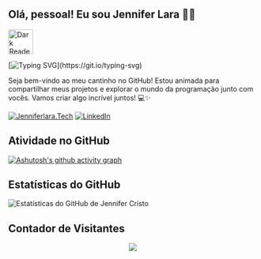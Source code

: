 
## Olá, pessoal! Eu sou Jennifer Lara 👋🏽

 <img src="https://simpleicons.org/icons/darkreader.svg" alt="Dark Reader Logo" width="50"> 

[![Typing SVG](https://readme-typing-svg.herokuapp.com?color=2E2E2E&vCenter=true&lines=Ol%C3%A1%2C+Mundo!;Bem-vindo+ao+meu+perfil+do+GitHub!)](https://git.io/typing-svg)

Seja bem-vindo ao meu cantinho no GitHub! Estou animada para compartilhar meus projetos e explorar o mundo da programação junto com vocês. Vamos criar algo incrível juntos! 💻✨

[![Jenniferlara.Tech](https://img.shields.io/badge/Portfolio-Jenniferlara.Tech-blue?style=for-the-badge&logo=visual-studio-code)](https://jennif8r.github.io/MySite/)
[![LinkedIn](https://img.shields.io/badge/LinkedIn-Jennifer%20de%20Lara-blue?style=for-the-badge&logo=linkedin&logoColor=white)](https://www.linkedin.com/in/jennifer-de-lara/)






## Atividade no GitHub

[![Ashutosh's github activity graph](https://github-readme-activity-graph.vercel.app/graph?username=jennif8r&bg_color=0f4c75&color=d3d3d3&line=ff00ff&point=403d3d&area=true&hide_border=true)](https://github.com/ashutosh00710/github-readme-activity-graph)

## Estatísticas do GitHub

![Estatísticas do GitHub de Jennifer Cristo](https://github-readme-stats.vercel.app/api?username=jennif8r&show_icons=true&theme=radical)


## Contador de Visitantes
<p align="center"> <img aling="center" src="https://profile-counter.glitch.me/@jennif8r/count.svg" /></p>


